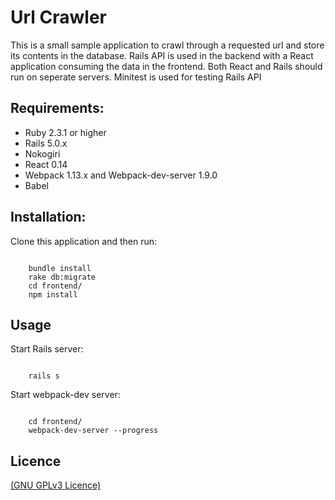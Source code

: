 <h1>Url Crawler</h1>
<p>This is a small sample application to crawl through a requested url and store its contents in the database.
Rails API is used in the backend with a React application consuming the data in the frontend. Both React and Rails
should run on seperate servers. Minitest is used for testing Rails API</p>

<h2>Requirements:</h2>
<ul>
	<li>Ruby 2.3.1 or higher</li>
	<li>Rails 5.0.x </li>
	<li>Nokogiri</li>
	<li>React 0.14</li>
	<li>Webpack 1.13.x and Webpack-dev-server 1.9.0</li>
	<li>Babel</li>
</ul>


<h2>Installation:</h2>
Clone this application and then run:
<pre><code>
	bundle install
	rake db:migrate
	cd frontend/
	npm install
</code></pre>

<h2>Usage</h2>
Start Rails server:
<pre><code>
	rails s
</code></pre>

Start webpack-dev server:
<pre><code>
	cd frontend/
	webpack-dev-server --progress
</code></pre>

<h2>Licence</h2>
<a href="https://github.com/Spike980/Url-Crawler/blob/master/License.md">(GNU GPLv3 Licence)</a>



